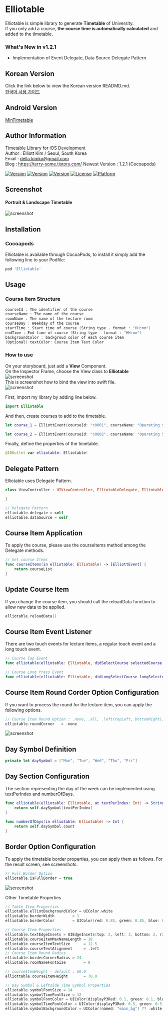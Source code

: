 # Elliotable
Elliotable is simple library to generate **Timetable** of University.   
If you only add a course, **the course time is automatically calculated** and added to the timetable.   

### What's New in v1.2.1  
- Implementation of Event Delegate, Data Source Delegate Pattern
  
  
## Korean Version     
Click the link below to view the Korean version READMD.md.   
[한국어 사용 가이드](./README_kr.md)   

## Android Version    
[MinTimetable](https://github.com/islandparadise14/MinTimetable)    

## Author Information  
Timetable Library for iOS Development   
Author : Elliott Kim / Seoul, South Korea   
Email : della.kimko@gmail.com   
Blog : https://terry-some.tistory.com/
Newest Version : 1.2.1 (Cocoapods)  
  
[![Version](https://img.shields.io/badge/version-v1.2.1-green.svg?style=flat)](http://cocoapods.org/pods/Elliotable)
[![Version](https://img.shields.io/badge/ios-11.0-blue.svg?style=flat)](http://cocoapods.org/pods/Elliotable)
[![Version](https://img.shields.io/cocoapods/v/Elliotable.svg?style=flat)](http://cocoapods.org/pods/Elliotable)
[![License](https://img.shields.io/cocoapods/l/Elliotable.svg?style=flat)](http://cocoapods.org/pods/Elliotable)
[![Platform](https://img.shields.io/cocoapods/p/Elliotable.svg?style=flat)](http://cocoapods.org/pods/Elliotable)

## Screenshot   

#### Portrait & Landscape Timetable   
![screenshot](./screenshot_1.png)   

## Installation  
### Cocoapods
Elliotable is available through CocoaPods, to install it simply add the following line to your Podfile:   
```ruby
pod 'Elliotable'
```

## Usage     

### Course Item Structure   
```swift
courseId : The identifier of the course   
courseName : The name of the course
roomName : The name of the lecture room
courseDay : Weekday of the course
startTime : Start time of course (String type - format : "HH:mm")
endTime : End time of course (String type - format : "HH:mm")
backgroundColor : backgroud color of each course item
(Optional) textColor: Course Item Text Color
```

### How to use   
On your storyboard, just add a **View** Component.     
On the Inspector Frame, choose the View class to **Elliotable**   
![screenshot](./screenshot3.png)   
This is screenshot how to bind the view into swift file.   
![screenshot](./screenshot4.png)   


First, import my library by adding line below.   
```swift
import Elliotable
```
And then, create courses to add to the timetable.   
```swift
let course_1 = ElliottEvent(courseId: "c0001", courseName: "Operating System", roomName: "IT Building 21204", courseDay: .tuesday, startTime: "12:00", endTime: "13:15", backgroundColor: [UIColor])

let course_2 = ElliottEvent(courseId: "c0002", courseName: "Operating System", roomName: "IT Building 21204", courseDay: .thursday, startTime: "12:00", endTime: "13:15", textColor: UIColor.white, backgroundColor: [UIColor])
```
Finally, define the properties of the timetable.   
```swift
@IBOutlet var elliotable: Elliotable!
```

## Delegate Pattern  
Elliotable uses Delegate Pattern.  
```swift
class ViewController : UIViewController, ElliotableDelegate, ElliotableDataSource {

}
```
```swift
// Delegate Pattern  
elliotable.delegate = self  
elliotable.dataSource = self
```  
## Course Item Application   
To apply the course, please use the courseItems method among the Delegate methods.  
```swift
// Set course Items
func courseItems(in elliotable: Elliotable) -> [ElliottEvent] {  
    return courseList  
}  
```  
## Update Course Item   
If you change the course item, you should call the reloadData function to allow new data to be applied.  
```swift
elliotable.reloadData()  
```
  
## Course Item Event Listener   
There are two touch events for lecture items, a regular touch event and a long touch event.  
```swift
// Course Tap Event  
func elliotable(elliotable: Elliotable, didSelectCourse selectedCourse: ElliottEvent) { }  

// Course Long Press Event  
func elliotable(elliotable: Elliotable, didLongSelectCourse longSelectedCourse : ElliottEvent) { }  
```
## Course Item Round Corder Option Configuration   
If you want to process the round for the lecture item, you can apply the following options.  
```swift
// Course Item Round Option : .none, .all, .left(topLeft, bottomRight), .right(topRight, bottomLeft)
elliotable.roundCorner   = .none
```
![screenshot](./screenshot_round_corner.png) 
  
## Day Symbol Definition   
```swift
private let daySymbol = ["Mon", "Tue", "Wed", "Thu", "Fri"]   
```  
  
## Day Section Configuration  
The section representing the day of the week can be implemented using textPerIndex and numberOfDays.  
```swift
func elliotable(elliotable: Elliotable, at textPerIndex: Int) -> String {  
    return self.daySymbol[textPerIndex]  
}  
  
func numberOfDays(in elliotable: Elliotable) -> Int {  
    return self.daySymbol.count  
}  
```  
  
## Border Option Configuration  
To apply the timetable border properties, you can apply them as follows. For the result screen, see screenshots.  
```swift
// Full Border Option
elliotable.isFullBorder = true
```
![screenshot](./screenshot_full_border.png) 

Other Timetable Properties  
```swift   
// Table Item Properties
elliotable.elliotBackgroundColor = UIColor.white
elliotable.borderWidth        = 1
elliotable.borderColor        = UIColor(red: 0.85, green: 0.85, blue: 0.85, alpha: 1.0)

// Course Item Properties
elliotable.textEdgeInsets = UIEdgeInsets(top: 2, left: 3, bottom: 2, right: 10)
elliotable.courseItemMaxNameLength = 18
elliotable.courseItemTextSize      = 12.5
elliotable.courseTextAlignment     = .left
// Course Item Round Radius
elliotable.borderCornerRadius = 24
elliotable.roomNameFontSize        = 8

// courseItemHeight - default : 60.0
elliottable.courseItemHeight       = 70.0

// Day Symbol & Leftside Time Symbol Properties
elliotable.symbolFontSize = 14
elliotable.symbolTimeFontSize = 12
elliotable.symbolFontColor = UIColor(displayP3Red: 0.1, green: 0.1, blue: 0.1, alpha: 1.0)
elliotable.symbolTimeFontColor = UIColor(displayP3Red: 0.5, green: 0.5, blue: 0.5, alpha: 1.0)
elliotable.symbolBackgroundColor = UIColor(named: "main_bg") ?? .white  
```

